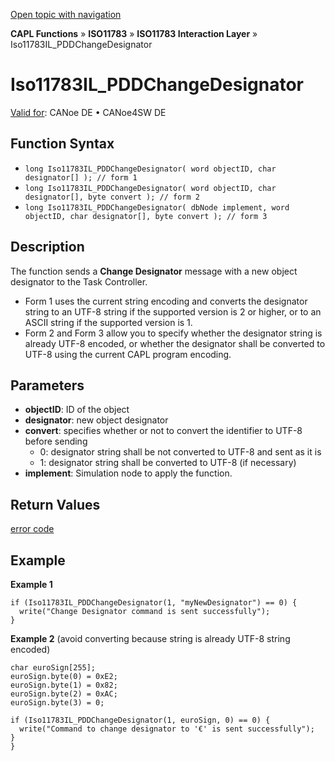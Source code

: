 [Open topic with navigation](../../../../../../CANoeDEFamily.htm#Topics/CAPLFunctions/ISO11783/ISOInteractionLayer/Functions/CAPLfunctionIso11783ILPDDChangeDesignator.md)

**CAPL Functions** » **ISO11783** » **ISO11783 Interaction Layer** » Iso11783IL_PDDChangeDesignator

# Iso11783IL_PDDChangeDesignator

[Valid for](../../../../Shared/FeatureAvailability.md): CANoe DE • CANoe4SW DE

## Function Syntax

- `long Iso11783IL_PDDChangeDesignator( word objectID, char designator[] ); // form 1`
- `long Iso11783IL_PDDChangeDesignator( word objectID, char designator[], byte convert ); // form 2`
- `long Iso11783IL_PDDChangeDesignator( dbNode implement, word objectID, char designator[], byte convert ); // form 3`

## Description

The function sends a **Change Designator** message with a new object designator to the Task Controller.

- Form 1 uses the current string encoding and converts the designator string to an UTF-8 string if the supported version is 2 or higher, or to an ASCII string if the supported version is 1.
- Form 2 and Form 3 allow you to specify whether the designator string is already UTF-8 encoded, or whether the designator shall be converted to UTF-8 using the current CAPL program encoding.

## Parameters

- **objectID**: ID of the object
- **designator**: new object designator
- **convert**: specifies whether or not to convert the identifier to UTF-8 before sending
  - 0: designator string shall be not converted to UTF-8 and sent as it is
  - 1: designator string shall be converted to UTF-8 (if necessary)
- **implement**: Simulation node to apply the function.

## Return Values

[error code](../../../CAPLfunctionsISOj1939ErrorCodes.md)

## Example

**Example 1**

```plaintext
if (Iso11783IL_PDDChangeDesignator(1, "myNewDesignator") == 0) {
  write("Change Designator command is sent successfully");
}
```

**Example 2** (avoid converting because string is already UTF-8 string encoded)

```plaintext
char euroSign[255];
euroSign.byte(0) = 0xE2;
euroSign.byte(1) = 0x82;
euroSign.byte(2) = 0xAC;
euroSign.byte(3) = 0;

if (Iso11783IL_PDDChangeDesignator(1, euroSign, 0) == 0) {
  write("Command to change designator to '€' is sent successfully");
}
}
```
